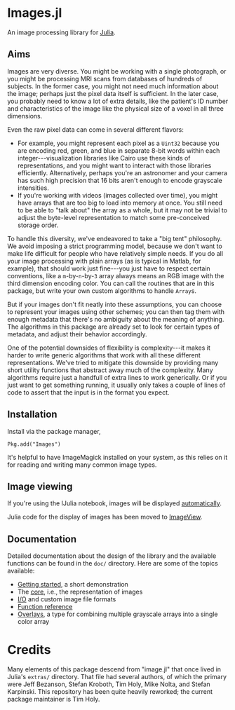 # Images.jl

An image processing library for [Julia](http://julialang.org/).

## Aims

Images are very diverse.
You might be working with a single photograph, or you
might be processing MRI scans from databases of hundreds of subjects.
In the
former case, you might not need much information about the image; perhaps just
the pixel data itself is sufficient.
In the later case, you probably need to
know a lot of extra details, like the patient's ID number and characteristics of
the image like the physical size of a voxel in all three dimensions.

Even the raw pixel data can come in several different flavors:
- For example, you might represent each pixel as a `Uint32` because you are encoding red, green, and blue in separate 8-bit words within each integer---visualization libraries like Cairo use these kinds of representations, and you might want to interact with those libraries efficiently.
Alternatively, perhaps you're an astronomer and your camera has such high precision that 16 bits aren't enough to encode grayscale intensities.
- If you're working with videos (images collected over time), you might have arrays that are too big to load into memory at once.
You still need to be able to "talk about" the array as a whole, but it may not be trivial to adjust the byte-level representation to match some pre-conceived storage order.

To handle this diversity, we've endeavored to take a "big tent" philosophy.
We avoid imposing a strict programming model, because we don't want to make life
difficult for people who have relatively simple needs.
If you do all your image
processing with plain arrays (as is typical in Matlab, for example), that should
work just fine---you just have to respect certain conventions, like a
`m`-by-`n`-by-`3` array always means an RGB image with the third dimension
encoding color.
You can call the routines that are in this package, but write
your own custom algorithms to handle `Array`s.

But if your images don't fit neatly into these assumptions, you can choose to
represent your images using other schemes; you can then tag them with enough
metadata that there's no ambiguity about the meaning of anything.
The algorithms
in this package are already set to look for certain types of metadata, and
adjust their behavior accordingly.

One of the potential downsides of flexibility is complexity---it makes it harder
to write generic algorithms that work with all these different representations.
We've tried to mitigate this downside by providing many short utility functions
that abstract away much of the complexity.
Many algorithms require just a
handfull of extra lines to work generically.
Or if you just want to get
something running, it usually only takes a couple of lines of code to assert
that the input is in the format you expect.

## Installation

Install via the package manager,

```
Pkg.add("Images")
```

It's helpful to have ImageMagick installed on your system, as this relies on it for reading and writing many common image types.

## Image viewing

If you're using the IJulia notebook, images will be displayed [automatically](http://htmlpreview.github.com/?https://github.com/timholy/Images.jl/blob/master/ImagesDemo.html).

Julia code for the display of images has been moved to [ImageView](https://github.com/timholy/ImageView.jl).

## Documentation ##

Detailed documentation about the design of the library
and the available functions
can be found in the `doc/` directory. Here are some of the topics available:

- [Getting started](doc/usage.md), a short demonstration
- The [core](doc/core.md), i.e., the representation of images
- [I/O](doc/extendingIO.md) and custom image file formats
- [Function reference](doc/function_reference.md)
- [Overlays](doc/overlays.md), a type for combining multiple grayscale arrays into a single color array

# Credits

Many elements of this package descend from "image.jl"
that once lived in Julia's `extras/` directory.
That file had several authors, of which the primary were
Jeff Bezanson, Stefan Kroboth, Tim Holy, Mike Nolta, and Stefan Karpinski.
This repository has been quite heavily reworked;
the current package maintainer is Tim Holy.
